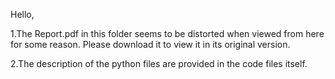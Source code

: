 Hello,

1.The Report.pdf in this folder seems to be distorted when viewed from here for some reason. Please download it to view it in its original version. 

2.The description of the python files are provided in the code files itself.
